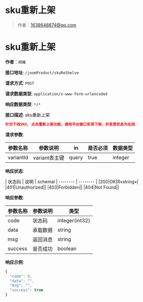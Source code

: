 # sku重新上架

> 作者：1638648874@qq.com

# sku重新上架

**作者**：`胡雍`

**接口地址**: `/joomProduct/skuReShelve`

**请求方式**: `POST`

**请求数据类型**: `application/x-www-form-urlencoded`

**响应数据类型**: `*/*`

**接口描述**: sku重新上架

``` json
针对下线SKU, 点击重新上架功能，调用平台接口实现下架，并变更状态为在线
```

**请求参数**:

| 参数名称 | 参数说明 | in    | 是否必须 | 数据类型 | 
| -------- | -------- | ----- | -------- | -------- |
|variantId| variant表主键|query|true|integer|

**响应状态**:

| 状态码 | 说明 | schemal
| -------- | -------- |
|200|OK|R«string»|
|401|Unauthorized||
|403|Forbidden||
|404|Not Found||

**响应参数**:

| 参数名称 | 参数说明 | 类型 |
| -------- | -------- | ----- |
|code|状态码|integer(int32)|
|data|承载数据|string|
|msg|返回消息|string|
|success|是否成功|boolean||

**响应示例**:

``` javascript
{
  "code": 0,
  "data": "",
  "msg": "",
  "success": true
}
```